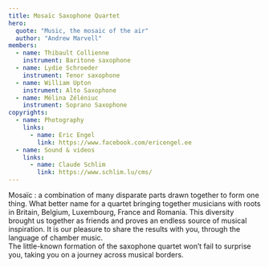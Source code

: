 ```yaml
---
title: Mosaïc Saxophone Quartet
hero:
  quote: "Music, the mosaic of the air"
  author: "Andrew Marvell"
members:
  - name: Thibault Collienne
    instrument: Baritone saxophone
  - name: Lydie Schroeder
    instrument: Tenor saxophone
  - name: William Upton
    instrument: Alto Saxophone
  - name: Mélina Zéléniuc
    instrument: Soprano Saxophone
copyrights:
  - name: Photography
    links:
      - name: Eric Engel
        link: https://www.facebook.com/ericengel.ee
  - name: Sound & videos
    links:  
      - name: Claude Schlim
        link: https://www.schlim.lu/cms/
---
```


Mosaïc : a combination of many disparate parts drawn together to form one thing.
What better name for a quartet bringing together musicians with roots in Britain, Belgium, Luxembourg, France and Romania.
This diversity brought us together as friends and proves an endless source of musical inspiration.
It is our pleasure to share the results with you, through the language of chamber music.  
The little-known formation of the saxophone quartet won’t fail to surprise you, taking you on a journey across musical borders.
